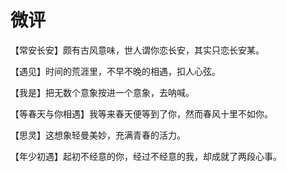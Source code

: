 # 微评

【常安长安】颇有古风意味，世人谓你恋长安，其实只恋长安某。 

【遇见】时间的荒涯里，不早不晚的相遇，扣人心弦。 

【我是】把无数个意象按进一个意象，去呐喊。 

【等春天与你相遇】我等来春天便等到了你，然而春风十里不如你。 

【思灵】这想象轻曼美妙，充满青春的活力。 

【年少初遇】起初不经意的你，经过不经意的我，却成就了两段心事。